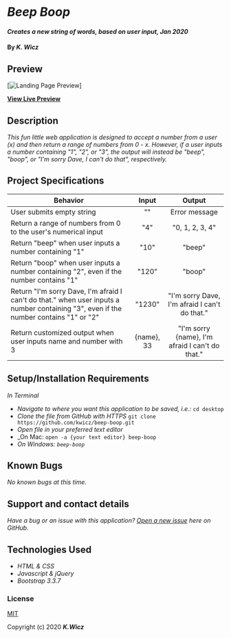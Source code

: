 # _Beep Boop_

#### _Creates a new string of words, based on user input, Jan 2020_

#### By _**K. Wicz**_


## Preview

[![Landing Page Preview](url("landing-page.png"))]

**[View Live Preview](https://kwicz.github.io/beep-boop/)**

## Description

_This fun little web application is designed to accept a number from a user (x) and then return a range of numbers from 0 - x. However, if a user inputs a number containing "1", "2", or "3", the output will instead be "beep", "boop", or "I'm sorry Dave, I can't do that", respectively._

## Project Specifications

| Behavior | Input | Output |
|---|:---:|:---:|
|User submits empty string|""|Error message|
|Return a range of numbers from 0 to the user's numerical input| "4"|"0, 1, 2, 3, 4"|
|Return "beep" when user inputs a number containing "1"|"10"|"beep"|
|Return "boop" when user inputs a number containing "2", even if the number contains "1"|"120"|"boop"|
|Return "I'm sorry Dave, I'm afraid I can't do that." when user inputs a number containing "3", even if the number contains "1" or "2"|"1230"|"I'm sorry Dave, I'm afraid I can't do that."|
|Return customized output when user inputs name and number with 3|{name}, 33|"I'm sorry {name}, I'm afraid I can't do that."


## Setup/Installation Requirements

_In Terminal_
* _Navigate to where you want this application to be saved, i.e.:_
```cd desktop```
* _Clone the file from GitHub with HTTPS_
```git clone https://github.com/kwicz/beep-boop.git```
* _Open file in your preferred text editor_
* _On Mac: ```open -a {your text editor} beep-boop```
* _On Windows: ```beep-boop```_


## Known Bugs

_No known bugs at this time._

## Support and contact details

_Have a bug or an issue with this application? [Open a new issue](https://github.com/kwicz/beep-boop/issues) here on GitHub._

## Technologies Used

* _HTML & CSS_
* _Javascript & jQuery_
* _Bootstrap 3.3.7_

### License

[MIT](https://choosealicense.com/licenses/mit/)

Copyright (c) 2020 **_K.Wicz_**